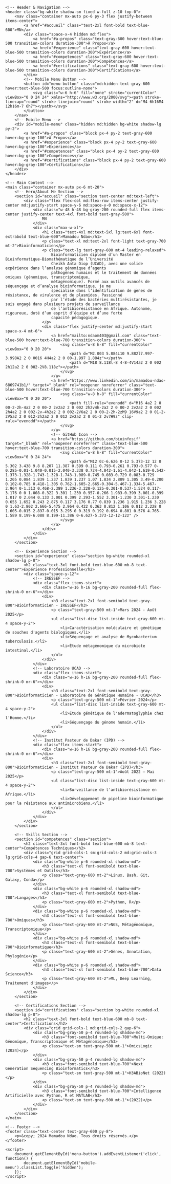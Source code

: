 <!DOCTYPE html>
<html lang="fr">
<head>
    <meta charset="UTF-8">
    <meta name="viewport" content="width=device-width, initial-scale=1.0">
    <title>Portfolio - Mamadou Ndao</title>
    <script src="https://cdn.tailwindcss.com"></script>
    <link href="https://fonts.googleapis.com/css2?family=Inter:wght@300;400;500;600;700&display=swap" rel="stylesheet">
    <style>
        body {
            font-family: 'Inter', sans-serif;
            scroll-behavior: smooth;
        }
        .section {
            padding-top: 5rem;
            padding-bottom: 5rem;
        }
    </style>
</head>
<body class="bg-gray-50 text-gray-800">

    <!-- Header & Navigation -->
    <header class="bg-white shadow-sm fixed w-full z-10 top-0">
        <nav class="container mx-auto px-6 py-3 flex justify-between items-center">
            <a href="#accueil" class="text-2xl font-bold text-blue-600">MN</a>
            <div class="space-x-4 hidden md:flex">
                <a href="#a-propos" class="text-gray-600 hover:text-blue-500 transition-colors duration-300">À Propos</a>
                <a href="#experience" class="text-gray-600 hover:text-blue-500 transition-colors duration-300">Expérience</a>
                <a href="#competences" class="text-gray-600 hover:text-blue-500 transition-colors duration-300">Compétences</a>
                <a href="#certifications" class="text-gray-600 hover:text-blue-500 transition-colors duration-300">Certifications</a>
            </div>
            <!-- Mobile Menu Button -->
            <button id="menu-button" class="md:hidden text-gray-600 hover:text-blue-500 focus:outline-none">
                <svg class="w-6 h-6" fill="none" stroke="currentColor" viewBox="0 0 24 24" xmlns="http://www.w3.org/2000/svg"><path stroke-linecap="round" stroke-linejoin="round" stroke-width="2" d="M4 6h16M4 12h16m-7 6h7"></path></svg>
            </button>
        </nav>
        <!-- Mobile Menu -->
        <div id="mobile-menu" class="hidden md:hidden bg-white shadow-lg py-2">
            <a href="#a-propos" class="block px-4 py-2 text-gray-600 hover:bg-gray-100">À Propos</a>
            <a href="#experience" class="block px-4 py-2 text-gray-600 hover:bg-gray-100">Expérience</a>
            <a href="#competences" class="block px-4 py-2 text-gray-600 hover:bg-gray-100">Compétences</a>
            <a href="#certifications" class="block px-4 py-2 text-gray-600 hover:bg-gray-100">Certifications</a>
        </div>
    </header>

    <!-- Main Content -->
    <main class="container mx-auto px-6 mt-20">
        <!-- Hero/About Me Section -->
        <section id="accueil" class="section text-center md:text-left">
            <div class="flex flex-col md:flex-row items-center justify-center md:justify-start space-y-6 md:space-y-0 md:space-x-12">
                <div class="w-48 h-48 bg-gray-200 rounded-full flex items-center justify-center text-4xl font-bold text-gray-500">
                    MN
                </div>
                <div class="max-w-xl">
                    <h1 class="text-4xl md:text-5xl lg:text-6xl font-extrabold text-blue-600">Mamadou Ndao</h1>
                    <p class="text-xl md:text-2xl font-light text-gray-700 mt-2">Bioinformaticien</p>
                    <p class="text-lg text-gray-600 mt-4 leading-relaxed">
                        Bioinformaticien diplômé d’un Master en Bioinformatique-Biomathématique de l’Université
                        Cheikh Anta Diop (UCAD), avec une solide expérience dans l’analyse génomique d’agents
                        pathogènes humains et le traitement de données omiques (génomique, transcriptomique,
                        métagénomique). Formé aux outils avancés de séquençage et d’analyse bioinformatique, je me
                        spécialise dans l’identification de gènes de résistance, de virulence et de plasmides. Passionné
                        par l’étude des bactéries multirésistantes, je suis engagé dans plusieurs projets de surveillance
                        de l’antibiorésistance en Afrique. Autonome, rigoureux, doté d’un esprit d’équipe et d’une forte
                        capacité pédagogique.
                    </p>
                    <div class="flex justify-center md:justify-start space-x-4 mt-6">
                        <a href="mailto:ndaom403@gmail.com" class="text-blue-500 hover:text-blue-700 transition-colors duration-300">
                            <svg class="w-8 h-8" fill="currentColor" viewBox="0 0 20 20">
                                <path d="M2.003 5.884L10 9.882l7.997-3.998A2 2 0 0016 4H4a2 2 0 00-1.997 1.884z"></path>
                                <path d="M18 8.118l-8 4-8-4V14a2 2 0 002 2h12a2 2 0 002-2V8.118z"></path>
                            </svg>
                        </a>
                        <a href="https://www.linkedin.com/in/mamadou-ndao-6869741b1/" target="_blank" rel="noopener noreferrer" class="text-blue-500 hover:text-blue-700 transition-colors duration-300">
                            <svg class="w-8 h-8" fill="currentColor" viewBox="0 0 20 20">
                                <path fill-rule="evenodd" d="M16 4a2 2 0 00-2-2h-4a2 2 0 00-2 2v2a2 2 0 002 2h2v4h-2a2 2 0 00-2 2v2a2 2 0 002 2h4a2 2 0 002-2v-4h2a2 2 0 002-2V6a2 2 0 00-2-2h-2zM9 16V9a2 2 0 01-2-2V5a2 2 0 012-2h2a2 2 0 012 2v2a2 2 0 01-2 2v7H9z" clip-rule="evenodd"></path>
                            </svg>
                        </a>
                        <!-- GitHub Icon -->
                        <a href="https://github.com/bioinfosif" target="_blank" rel="noopener noreferrer" class="text-blue-500 hover:text-blue-700 transition-colors duration-300">
                            <svg class="w-8 h-8" fill="currentColor" viewBox="0 0 24 24">
                                <path d="M12 0c-6.626 0-12 5.373-12 12 0 5.302 3.438 9.8 8.207 11.387 0.599 0.111 0.793-0.261 0.793-0.577 0-0.285-0.01-1.040-0.015-2.040-3.338 0.724-4.042-1.61-4.042-1.619-0.542-1.373-1.328-1.743-1.328-1.743-1.089-0.745 0.083-0.729 0.083-0.729 1.205 0.084 1.839 1.237 1.839 1.237 1.07 1.834 2.809 1.305 3.49-0.200 0.102-0.785 0.418-1.305 0.762-1.605-2.665-0.304-5.467-1.334-5.467-2.964 0-1.313 0.468-2.389 1.236-3.228-0.125-0.301-0.537-1.524 0.117-3.176 0 0 1.008-0.322 3.301 1.230 0.957-0.266 1.983-0.399 3.001-0.399 1.017 0 2.044 0.133 3.001 0.399 2.293-1.552 3.301-1.230 3.301-1.230 0.655 1.652 0.243 2.875 0.117 3.176 0.77 0.839 1.236 1.915 1.236 3.228 0 1.63-2.802 2.666-5.475 2.964 0.422 0.363 0.812 1.106 0.812 2.228 0 1.605-0.015 2.897-0.015 3.295 0 0.319 0.192 0.694 0.801 0.576 4.765-1.589 8.199-6.088 8.199-11.386 0-6.627-5.373-12-12-12z" />
                            </svg>
                        </a>
                    </div>
                </div>
            </div>
        </section>

        <!-- Experience Section -->
        <section id="experience" class="section bg-white rounded-xl shadow-lg p-8">
            <h2 class="text-3xl font-bold text-blue-600 mb-8 text-center">Expérience Professionnelle</h2>
            <div class="space-y-12">
                <!-- IRESSEF -->
                <div class="flex items-start">
                    <div class="w-16 h-16 bg-gray-200 rounded-full flex-shrink-0 mr-6"></div>
                    <div>
                        <h3 class="text-2xl font-semibold text-gray-800">Bioinformaticien - IRESSEF</h3>
                        <p class="text-gray-500 mt-1">Mars 2024 - Août 2025</p>
                        <ul class="list-disc list-inside text-gray-600 mt-4 space-y-2">
                            <li>Caractérisation moléculaire et génétique de souches d'agents biologiques.</li>
                            <li>Séquençage et analyse de Mycobacterium tuberculosis.</li>
                            <li>Étude métagénomique du microbiote intestinal.</li>
                        </ul>
                    </div>
                </div>
                <!-- Laboratoire UCAD -->
                <div class="flex items-start">
                    <div class="w-16 h-16 bg-gray-200 rounded-full flex-shrink-0 mr-6"></div>
                    <div>
                        <h3 class="text-2xl font-semibold text-gray-800">Bioinformaticien - Laboratoire de Génétique Humaine - UCAD</h3>
                        <p class="text-gray-500 mt-1">Février 2024</p>
                        <ul class="list-disc list-inside text-gray-600 mt-4 space-y-2">
                            <li>Étude génétique de l'adermatoglyphie chez l'Homme.</li>
                            <li>Séquençage du génome humain.</li>
                        </ul>
                    </div>
                </div>
                <!-- Institut Pasteur de Dakar (IPD) -->
                <div class="flex items-start">
                    <div class="w-16 h-16 bg-gray-200 rounded-full flex-shrink-0 mr-6"></div>
                    <div>
                        <h3 class="text-2xl font-semibold text-gray-800">Bioinformaticien - Institut Pasteur de Dakar (IPD)</h3>
                        <p class="text-gray-500 mt-1">Août 2022 – Mai 2025</p>
                        <ul class="list-disc list-inside text-gray-600 mt-4 space-y-2">
                            <li>Surveillance de l'antibiorésistance en Afrique.</li>
                            <li>Développement de pipeline bioinformatique pour la résistance aux antimicrobiens.</li>
                        </ul>
                    </div>
                </div>
            </div>
        </section>

        <!-- Skills Section -->
        <section id="competences" class="section">
            <h2 class="text-3xl font-bold text-blue-600 mb-8 text-center">Compétences Techniques</h2>
            <div class="grid grid-cols-1 sm:grid-cols-2 md:grid-cols-3 lg:grid-cols-4 gap-6 text-center">
                <div class="bg-white p-6 rounded-xl shadow-md">
                    <h3 class="text-xl font-semibold text-blue-700">Systèmes et Outils</h3>
                    <p class="text-gray-600 mt-2">Linux, Bash, Git, Galaxy, Conda</p>
                </div>
                <div class="bg-white p-6 rounded-xl shadow-md">
                    <h3 class="text-xl font-semibold text-blue-700">Langages</h3>
                    <p class="text-gray-600 mt-2">Python, R</p>
                </div>
                <div class="bg-white p-6 rounded-xl shadow-md">
                    <h3 class="text-xl font-semibold text-blue-700">Omiques</h3>
                    <p class="text-gray-600 mt-2">NGS, Métagénomique, Transcriptomique</p>
                </div>
                <div class="bg-white p-6 rounded-xl shadow-md">
                    <h3 class="text-xl font-semibold text-blue-700">Bioinformatique</h3>
                    <p class="text-gray-600 mt-2">Gènes, Annotation, Phylogénie</p>
                </div>
                <div class="bg-white p-6 rounded-xl shadow-md">
                    <h3 class="text-xl font-semibold text-blue-700">Data Science</h3>
                    <p class="text-gray-600 mt-2">ML, Deep Learning, Traitement d'images</p>
                </div>
            </div>
        </section>

        <!-- Certifications Section -->
        <section id="certifications" class="section bg-white rounded-xl shadow-lg p-8">
            <h2 class="text-3xl font-bold text-blue-600 mb-8 text-center">Certifications</h2>
            <div class="grid grid-cols-1 md:grid-cols-2 gap-6">
                <div class="bg-gray-50 p-4 rounded-lg shadow-md">
                    <h3 class="font-semibold text-blue-700">Multi-Omique: Génomique, Transcriptomique et Métagénomique</h3>
                    <p class="text-sm text-gray-500 mt-1">OmicsLogic (2024)</p>
                </div>
                <div class="bg-gray-50 p-4 rounded-lg shadow-md">
                    <h3 class="font-semibold text-blue-700">Next Generation Sequencing Bioinformatics</h3>
                    <p class="text-sm text-gray-500 mt-1">H3ABioNet (2022)</p>
                </div>
                <div class="bg-gray-50 p-4 rounded-lg shadow-md">
                    <h3 class="font-semibold text-blue-700">Intelligence Artificielle avec Python, R et MATLAB</h3>
                    <p class="text-sm text-gray-500 mt-1">(2022)</p>
                </div>
            </div>
        </section>
    </main>

    <!-- Footer -->
    <footer class="text-center text-gray-600 py-8">
        <p>&copy; 2024 Mamadou Ndao. Tous droits réservés.</p>
    </footer>

    <script>
        document.getElementById('menu-button').addEventListener('click', function() {
            document.getElementById('mobile-menu').classList.toggle('hidden');
        });
    </script>

</body>
</html>
